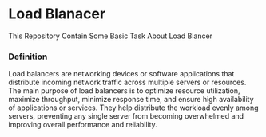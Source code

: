 # Load Blanacer 
This Repository Contain Some Basic Task About Load Blancer

### Definition
Load balancers are networking devices or software applications that distribute incoming network traffic across multiple servers or resources. The main purpose of load balancers is to optimize resource utilization, maximize throughput, minimize response time, and ensure high availability of applications or services. They help distribute the workload evenly among servers, preventing any single server from becoming overwhelmed and improving overall performance and reliability.